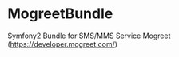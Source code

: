 MogreetBundle
=============

Symfony2 Bundle for SMS/MMS Service Mogreet (https://developer.mogreet.com/)
